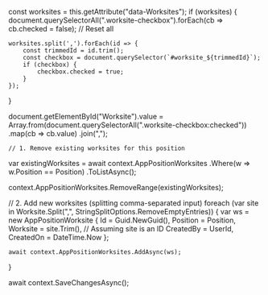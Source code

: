 const worksites = this.getAttribute("data-Worksites");
if (worksites) {
    document.querySelectorAll(".worksite-checkbox").forEach(cb => cb.checked = false); // Reset all

    worksites.split(',').forEach(id => {
        const trimmedId = id.trim();
        const checkbox = document.querySelector(`#worksite_${trimmedId}`);
        if (checkbox) {
            checkbox.checked = true;
        }
    });
}


document.getElementById("Worksite").value = Array.from(document.querySelectorAll(".worksite-checkbox:checked"))
    .map(cb => cb.value)
    .join(",");



    // 1. Remove existing worksites for this position
var existingWorksites = await context.AppPositionWorksites
    .Where(w => w.Position == Position)
    .ToListAsync();

context.AppPositionWorksites.RemoveRange(existingWorksites);

// 2. Add new worksites (splitting comma-separated input)
foreach (var site in Worksite.Split(",", StringSplitOptions.RemoveEmptyEntries))
{
    var ws = new AppPositionWorksite
    {
        Id = Guid.NewGuid(),
        Position = Position,
        Worksite = site.Trim(), // Assuming site is an ID
        CreatedBy = UserId,
        CreatedOn = DateTime.Now
    };

    await context.AppPositionWorksites.AddAsync(ws);
}

await context.SaveChangesAsync();
